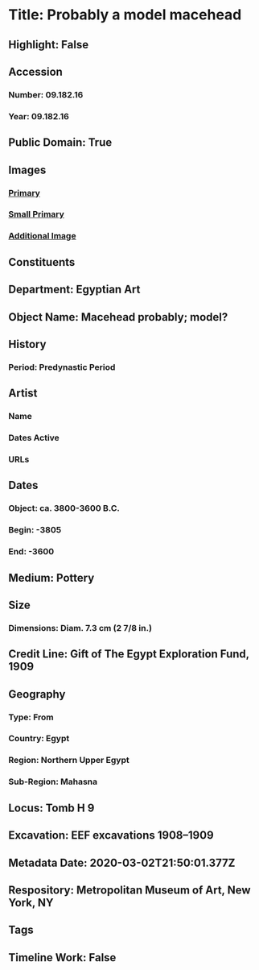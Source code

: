 # Title: Probably a model macehead
## Highlight: False
## Accession
### Number: 09.182.16
### Year: 09.182.16
## Public Domain: True
## Images
### [Primary](https://images.metmuseum.org/CRDImages/eg/original/09.182.16_EGDP010509.jpg)
### [Small Primary](https://images.metmuseum.org/CRDImages/eg/web-large/09.182.16_EGDP010509.jpg)
### [Additional Image](https://images.metmuseum.org/CRDImages/eg/original/09.182.16_EGDP010510.jpg)
## Constituents
## Department: Egyptian Art
## Object Name: Macehead probably; model?
## History
### Period: Predynastic Period
## Artist
### Name
### Dates Active
### URLs
## Dates
### Object: ca. 3800-3600 B.C.
### Begin: -3805
### End: -3600
## Medium: Pottery
## Size
### Dimensions: Diam. 7.3 cm (2 7/8 in.)
## Credit Line: Gift of The Egypt Exploration Fund, 1909
## Geography
### Type: From
### Country: Egypt
### Region: Northern Upper Egypt
### Sub-Region: Mahasna
## Locus: Tomb H 9
## Excavation: EEF excavations 1908–1909
## Metadata Date: 2020-03-02T21:50:01.377Z
## Respository: Metropolitan Museum of Art, New York, NY
## Tags
## Timeline Work: False